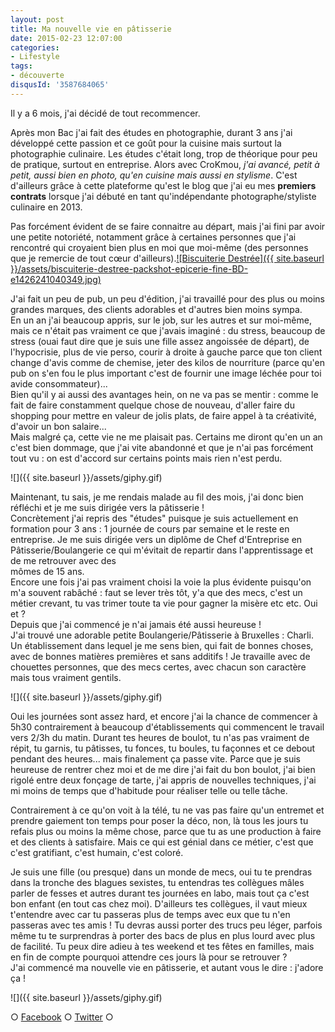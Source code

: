 ```yaml
---
layout: post
title: Ma nouvelle vie en pâtisserie
date: 2015-02-23 12:07:00
categories: 
- Lifestyle
tags: 
- découverte
disqusId: '3587684065'
---
```


Il y a 6 mois, j'ai décidé de tout recommencer.

Après mon Bac j'ai fait des études en photographie, durant 3 ans j'ai développé cette passion et ce goût pour la cuisine mais surtout la photographie culinaire. Les études c'était long, trop de théorique pour peu de pratique, surtout en entreprise. Alors avec CroKmou, _j'ai avancé, petit à petit, aussi bien en photo, qu'en cuisine mais aussi en stylisme_. C'est d'ailleurs grâce à cette plateforme qu'est le blog que j'ai eu mes **premiers contrats** lorsque j'ai débuté en tant qu'indépendante photographe/styliste culinaire en 2013.

Pas forcément évident de se faire connaitre au départ, mais j'ai fini par avoir une petite notoriété, notamment grâce à certaines personnes que j'ai rencontré qui croyaient bien plus en moi que moi-même (des personnes que je remercie de tout cœur d'ailleurs).[![Biscuiterie Destrée]({{ site.baseurl }}/assets/biscuiterie-destree-packshot-epicerie-fine-BD-e1426241040349.jpg)](http://www.crokmou.com/wp-content/uploads/2015/02/biscuiterie-destree-packshot-epicerie-fine-BD.jpg)

J'ai fait un peu de pub, un peu d'édition, j'ai travaillé pour des plus ou moins grandes marques, des clients adorables et d'autres bien moins sympa.  
En un an j'ai beaucoup appris, sur le job, sur les autres et sur moi-même, mais ce n'était pas vraiment ce que j'avais imaginé : du stress, beaucoup de stress (ouai faut dire que je suis une fille assez angoissée de départ), de l'hypocrisie, plus de vie perso, courir à droite à gauche parce que ton client change d'avis comme de chemise, jeter des kilos de nourriture (parce qu'en pub on s'en fou le plus important c'est de fournir une image léchée pour toi avide consommateur)...  
Bien qu'il y ai aussi des avantages hein, on ne va pas se mentir : comme le fait de faire constamment quelque chose de nouveau, d'aller faire du shopping pour mettre en valeur de jolis plats, de faire appel à ta créativité, d'avoir un bon salaire...  
Mais malgré ça, cette vie ne me plaisait pas. Certains me diront qu'en un an c'est bien dommage, que j'ai vite abandonné et que je n'ai pas forcément tout vu : on est d'accord sur certains points mais rien n'est perdu.

![]({{ site.baseurl }}/assets/giphy.gif)

Maintenant, tu sais, je me rendais malade au fil des mois, j'ai donc bien réfléchi et je me suis dirigée vers la pâtisserie !  
Concrètement j'ai repris des "études" puisque je suis actuellement en formation pour 3 ans : 1 journée de cours par semaine et le reste en entreprise. Je me suis dirigée vers un diplôme de Chef d'Entreprise en Pâtisserie/Boulangerie ce qui m'évitait de repartir dans l'apprentissage et de me retrouver avec des  
mômes de 15 ans.  
Encore une fois j'ai pas vraiment choisi la voie la plus évidente puisqu'on m'a souvent rabâché : faut se lever très tôt, y'a que des mecs, c'est un métier crevant, tu vas trimer toute ta vie pour gagner la misère etc etc. Oui et ?  
Depuis que j'ai commencé je n'ai jamais été aussi heureuse !  
J'ai trouvé une adorable petite Boulangerie/Pâtisserie à Bruxelles : Charli. Un établissement dans lequel je me sens bien, qui fait de bonnes choses, avec de bonnes matières premières et sans additifs ! Je travaille avec de chouettes personnes, que des mecs certes, avec chacun son caractère mais tous vraiment gentils.

![]({{ site.baseurl }}/assets/giphy.gif)

Oui les journées sont assez hard, et encore j'ai la chance de commencer à 5h30 contrairement à beaucoup d'établissements qui commencent le travail vers 2/3h du matin. Durant tes heures de boulot, tu n'as pas vraiment de répit, tu garnis, tu pâtisses, tu fonces, tu boules, tu façonnes et ce debout pendant des heures... mais finalement ça passe vite. Parce que je suis heureuse de rentrer chez moi et de me dire j'ai fait du bon boulot, j'ai bien rigolé entre deux fonçage de tarte, j'ai appris de nouvelles techniques, j'ai mi moins de temps que d'habitude pour réaliser telle ou telle tâche.

Contrairement à ce qu'on voit à la télé, tu ne vas pas faire qu'un entremet et prendre gaiement ton temps pour poser la déco, non, là tous les jours tu refais plus ou moins la même chose, parce que tu as une production à faire et des clients à satisfaire. Mais ce qui est génial dans ce métier, c'est que c'est gratifiant, c'est humain, c'est coloré.

Je suis une fille (ou presque) dans un monde de mecs, oui tu te prendras dans la tronche des blagues sexistes, tu entendras tes collègues mâles parler de fesses et autres durant tes journées en labo, mais tout ça c'est bon enfant (en tout cas chez moi). D'ailleurs tes collègues, il vaut mieux t'entendre avec car tu passeras plus de temps avec eux que tu n'en passeras avec tes amis ! Tu devras aussi porter des trucs peu léger, parfois même tu te surprendras à porter des bacs de plus en plus lourd avec plus de facilité. Tu peux dire adieu à tes weekend et tes fêtes en familles, mais en fin de compte pourquoi attendre ces jours là pour se retrouver ?  
J'ai commencé ma nouvelle vie en pâtisserie, et autant vous le dire : j'adore ça !

![]({{ site.baseurl }}/assets/giphy.gif)

○ [Facebook](https://www.facebook.com/crokmou.blog) ○ [Twitter](https://twitter.com/Crokmou) ○
